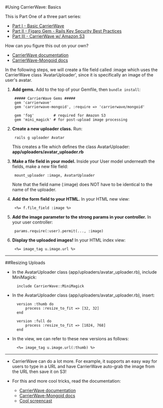 #Using CarrierWave: Basics

This is Part One of a three part series:

+ [Part I - Basic CarrierWave](./README.md)
+ [Part II - Figaro Gem - Rails Key Security Best Practices](./rails-security-figaro.md)
+ [Part III - CarrierWave w/ Amazon S3](./carrierwave-amazon-s3.md)

How can you figure this out on your own?

+ [CarrierWave documentation](https://github.com/carrierwaveuploader/carrierwave)
+ [CarrierWave-Mongoid docs](https://github.com/carrierwaveuploader/carrierwave-mongoid)


In the following steps, we will create a file field called :image which uses the CarrierWave class 'AvatarUploader', since it is specifically an image of the user's avatar.

1. **Add gems.** Add to the top of your Gemfile, then `bundle install`:

		##### CarrierWave Gems #####
		gem 'carrierwave'
		gem 'carrierwave-mongoid', :require => 'carrierwave/mongoid'

		gem 'fog'         # required for Amazon S3
		gem 'mini_magick' # for post-upload image processing

2. **Create a new uploader class.** Run:

		rails g uploader Avatar

	This creates a file which defines the class AvatarUploader: **app/uploaders/avatar_uploader.rb**


3. **Make a file field in your model.** Inside your User model underneath the fields, make a new file field:

		mount_uploader :image, AvatarUploader

	Note that the field name (:image) does NOT have to be identical to the name of the uploader.

4. **Add the form field to your HTML.**  In your HTML new view:

		<%= f.file_field :image %>

5. **Add the image parameter to the strong params in your controller.** In your user controller:

		params.require(:user).permit(..., :image)
 
6. **Display the uploaded images!** In your HTML index view:

		<%= image_tag u.image.url %>
 
----

##Resizing Uploads

+ In the AvatarUploader class (app/uploaders/avatar_uploader.rb), include MiniMagick:

		include CarrierWave::MiniMagick

+ In the AvatarUploader class (app/uploaders/avatar_uploader.rb), insert:

		version :thumb do
			process :resize_to_fit => [32, 32]
		end

		version :full do
			process :resize_to_fit => [1024, 768]
		end

+ In the view, we can refer to these new versions as follows:

		<%= image_tag u.image.url(:thumb) %>

----

+ CarrierWave can do a lot more. For example, it supports an easy way for users to type in a URL and have CarrierWave auto-grab the image from the URL then save it on S3! 

+ For this and more cool tricks, read the documentation:
	+ [CarrierWave documentation](https://github.com/carrierwaveuploader/carrierwave)
	+ [CarrierWave-Mongoid docs](https://github.com/carrierwaveuploader/carrierwave-mongoid)
	+ [Cool screencast](https://gorails.com/episodes/file-uploading-with-carrierwave)
